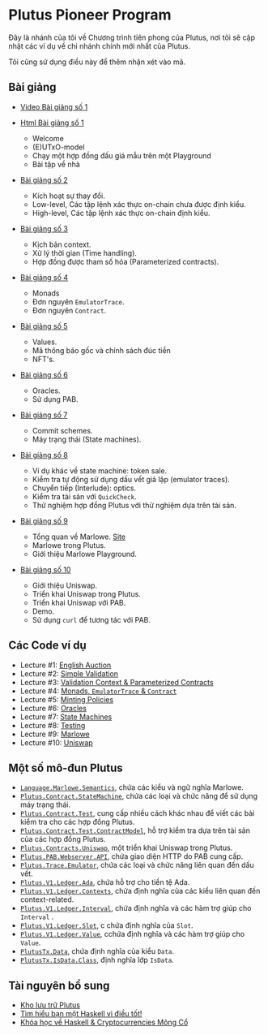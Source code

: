 # Plutus Pioneer Program

Đây là nhánh của tôi về Chương trình tiên phong của Plutus, nơi tôi sẽ cập nhật các ví dụ về chi nhánh chính mới nhất của Plutus.

Tôi cũng sử dụng điều này để thêm nhận xét vào mã.


## Bài giảng

- [Video Bài giảng số 1](https://youtu.be/CJD8ctJqDw0)
- [Html Bài giảng số 1](docs/week1.rst)

  - Welcome
  - (E)UTxO-model
  - Chạy một hợp đồng đấu giá mẫu trên một Playground
  - Bài tập về nhà

- [Bài giảng số 2](https://youtu.be/7nDGZkUIeUQ)

  - Kích hoạt sự thay đổi.
  - Low-level, Các tập lệnh xác thực on-chain chưa được định kiểu.
  - High-level, Các tập lệnh xác thực on-chain định kiểu.

- [Bài giảng số 3](https://youtu.be/WG3uw-TkW2k)

  - Kịch bản context.
  - Xử lý thời gian (Time handling).
  - Hợp đồng được tham số hóa (Parameterized contracts).

- [Bài giảng số 4](https://youtu.be/6Reuh0xZDjY)

  - Monads
  - Đơn nguyên `EmulatorTrace`.
  - Đơn nguyên `Contract`.

- [Bài giảng số 5](https://youtu.be/6VbhY162GQA)

  - Values.
  - Mã thông báo gốc và chính sách đúc tiền
  - NFT's.

- [Bài giảng số 6](https://youtu.be/wY7R-PJn66g)

  - Oracles.
  - Sử dụng PAB.

- [Bài giảng số 7](https://youtu.be/oJupInqvJUI)

  - Commit schemes.
  - Máy trạng thái (State machines).

- [Bài giảng số 8](https://youtu.be/JMRwkMgaBOg)

  - Ví dụ khác về state machine: token sale.
  - Kiểm tra tự động sử dụng dấu vết giả lập (emulator traces).
  - Chuyển tiếp (Interlude): optics.
  - Kiểm tra tài sản với `QuickCheck`.
  - Thử nghiệm hợp đồng Plutus với thử nghiệm dựa trên tài sản.

- [Bài giảng số 9](https://youtu.be/-RpCqHuxfQQ)

  - Tổng quan về Marlowe.  [Site](https://github.com/input-output-hk/plutus-pioneer-program/blob/main/Marlowe_Plutus_Pioneers_June_2021.pdf)
  - Marlowe trong Plutus.
  - Giới thiệu Marlowe Playground.

- [Bài giảng số 10](https://youtu.be/Dg36h9YPMz4)

  - Giới thiệu Uniswap.
  - Triển khai Uniswap trong Plutus.
  - Triển khai Uniswap với PAB.
  - Demo.
  - Sử dụng `curl` để tương tác với PAB.

## Các Code ví dụ 

- Lecture #1:  [English Auction](code/week01)
- Lecture #2:  [Simple Validation](code/week02)
- Lecture #3:  [Validation Context & Parameterized Contracts](code/week03)
- Lecture #4:  [Monads, `EmulatorTrace` & `Contract`](code/week04)
- Lecture #5:  [Minting Policies](code/week05)
- Lecture #6:  [Oracles](code/week06)
- Lecture #7:  [State Machines](code/week07)
- Lecture #8:  [Testing](code/week08)
- Lecture #9:  [Marlowe](code/week09)
- Lecture #10: [Uniswap](code/week10)


## Một số mô-đun Plutus

- [`Language.Marlowe.Semantics`](https://github.com/input-output-hk/plutus/blob/master/marlowe/src/Language/Marlowe/Semantics.hs), chứa các kiểu và ngữ nghĩa Marlowe.
- [`Plutus.Contract.StateMachine`](https://github.com/input-output-hk/plutus/blob/master/plutus-contract/src/Plutus/Contract/StateMachine.hs), chứa các loại và chức năng để sử dụng máy trạng thái.
- [`Plutus.Contract.Test`](https://github.com/input-output-hk/plutus/blob/master/plutus-contract/src/Plutus/Contract/Test.hs), cung cấp nhiều cách khác nhau để viết các bài kiểm tra cho các hợp đồng Plutus.
- [`Plutus.Contract.Test.ContractModel`](https://github.com/input-output-hk/plutus/blob/master/plutus-contract/src/Plutus/Contract/Test/ContractModel.hs), hỗ trợ kiểm tra dựa trên tài sản của các hợp đồng Plutus.
- [`Plutus.Contracts.Uniswap`](https://github.com/input-output-hk/plutus/blob/master/plutus-use-cases/src/Plutus/Contracts/Uniswap.hs),  một triển khai Uniswap trong Plutus.
- [`Plutus.PAB.Webserver.API`](https://github.com/input-output-hk/plutus/blob/master/plutus-pab/src/Plutus/PAB/Webserver/API.hs), chứa giao diện HTTP do PAB cung cấp.
- [`Plutus.Trace.Emulator`](https://github.com/input-output-hk/plutus/blob/master/plutus-contract/src/Plutus/Trace/Emulator.hs), chứa các loại và chức năng liên quan đến dấu vết.
- [`Plutus.V1.Ledger.Ada`](https://github.com/input-output-hk/plutus/blob/master/plutus-ledger-api/src/Plutus/V1/Ledger/Ada.hs), chứa hỗ trợ cho tiền tệ Ada.
- [`Plutus.V1.Ledger.Contexts`](https://github.com/input-output-hk/plutus/blob/master/plutus-ledger-api/src/Plutus/V1/Ledger/Contexts.hs), chứa định nghĩa của các kiểu liên quan đến context-related.
- [`Plutus.V1.Ledger.Interval`](https://github.com/input-output-hk/plutus/blob/master/plutus-ledger-api/src/Plutus/V1/Ledger/Interval.hs), chứa định nghĩa và các hàm trợ giúp cho `Interval` .
- [`Plutus.V1.Ledger.Slot`](https://github.com/input-output-hk/plutus/blob/master/plutus-ledger-api/src/Plutus/V1/Ledger/Slot.hs), c chứa định nghĩa của `Slot`.
- [`Plutus.V1.Ledger.Value`](https://github.com/input-output-hk/plutus/blob/master/plutus-ledger-api/src/Plutus/V1/Ledger/Value.hs), cchứa định nghĩa và các hàm trợ giúp cho `Value`.
- [`PlutusTx.Data`](https://github.com/input-output-hk/plutus/blob/master/plutus-tx/src/PlutusTx/Data.hs), chứa định nghĩa của kiểu `Data`.
- [`PlutusTx.IsData.Class`](https://github.com/input-output-hk/plutus/blob/master/plutus-tx/src/PlutusTx/IsData/Class.hs), định nghĩa lớp `IsData`.


## Tài nguyên bổ sung

- [Kho lưu trữ Plutus](https://github.com/input-output-hk/plutus)
- [Tìm hiểu bạn một Haskell vì điều tốt!](http://learnyouahaskell.com/)
- [Khóa học về Haskell & Cryptocurrencies Mông Cổ](https://www.youtube.com/playlist?list=PLJ3w5xyG4JWmBVIigNBytJhvSSfZZzfTm)
